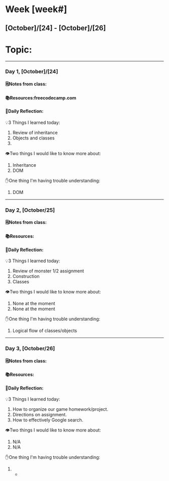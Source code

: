 # Week [week#]
## [October]/[24] - [October]/[26]

# Topic:

___

### Day 1, [October]/[24]

#### 🗒️Notes from class:

#### 📚Resources:freecodecamp.com


#### 💭Daily Reflection:

💡3 Things I learned today:
1. Review of inheritance
2. Objects and classes
3. 

👁️Two things I would like to know more about:
1. Inheritance
2. DOM

✋One thing I'm having trouble understanding:
1. DOM


___

### Day 2, [October/25] 

#### 🗒️Notes from class:

#### 📚Resources:


#### 💭Daily Reflection:

💡3 Things I learned today:
1. Review of monster 1/2 assignment 
2. Construction
3. Classes

👁️Two things I would like to know more about:
1. None at the moment
2. None at the moment

✋One thing I'm having trouble understanding:
1. Logical flow of classes/objects 

___

### Day 3, [October/26]
#### 🗒️Notes from class:

#### 📚Resources:


#### 💭Daily Reflection:

💡3 Things I learned today:
1. How to organize our game homework/project.
2. Directions on assignment.
3. How to effectively Google search.

👁️Two things I would like to know more about:
1. N/A
2. N/A

✋One thing I'm having trouble understanding:
1. -
 

